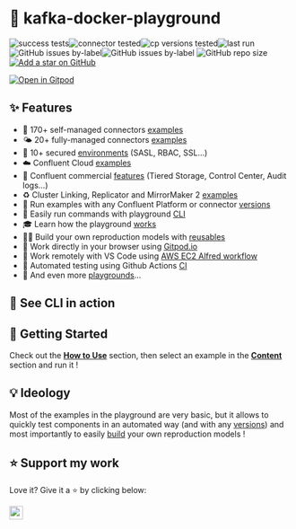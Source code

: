 # 🐳 kafka-docker-playground
![success tests](https://img.shields.io/badge/success%20tests-2250%2F2250-green)![connector tested](https://img.shields.io/badge/connector%20tested-151-green)![cp versions tested](https://img.shields.io/badge/cp%20version%20tested-%207.1.11%207.2.9%207.3.7%207.4.4%207.5.3%207.6.0-green)![last run](https://img.shields.io/badge/last%20run-2024--03--21%2021:47-green)
![GitHub issues by-label](https://img.shields.io/github/issues/vdesabou/kafka-docker-playground/CI%20failing%20🔥)![GitHub issues by-label](https://img.shields.io/github/issues/vdesabou/kafka-docker-playground/enhancement%20✨)
![GitHub repo size](https://img.shields.io/github/repo-size/vdesabou/kafka-docker-playground)
[![Add a star on GitHub](https://img.shields.io/github/stars/vdesabou/kafka-docker-playground?style=social)](https://github.com/vdesabou/kafka-docker-playground)

[![Open in Gitpod](https://gitpod.io/button/open-in-gitpod.svg)](https://gitpod.io/#https://github.com/vdesabou/kafka-docker-playground)
## ✨ Features

- 🔗 170+ self-managed connectors [examples](/content?id=🔗-connectors)
- 🌤️ 20+ fully-managed connectors [examples](/content?id=%f0%9f%a4%96-fully-managed-connectors)
- 🔐 10+ secured [environments](/content?id=%F0%9F%94%90-environments) (SASL, RBAC, SSL...)
- ☁️ Confluent Cloud [examples](/content?id=☁%EF%B8%8F-confluent-cloud)
- 💸 Confluent commercial [features](/content?id=💸-confluent-commercial) (Tiered Storage, Control Center, Audit logs...)
- ♻️ Cluster Linking, Replicator and MirrorMaker 2 [examples](/content?id=🌍-multi-data-center-deployments)
- 🎯 Run examples with any Confluent Platform or connector [versions](/how-to-use?id=🪄-specify-versions)
- 🧠 Easily run commands with playground [CLI](/cli)
- 🎓 Learn how the playground [works](/how-it-works)
- 👷‍♂️ Build your own reproduction models with [reusables](/reusables)
- 📱 Work directly in your browser using [Gitpod.io](/how-to-use?id=🪄-gitpodio)
- 🎩 Work remotely with VS Code using [AWS EC2 Alfred workflow](/how-to-use?id=%f0%9f%8e%a9-aws-ec2-alfred-workflow)
- 🤖 Automated testing using Github Actions [CI](/how-it-works?id=🤖-how-ci-works)
- 👾 And even more [playgrounds](/content?id=👾-other-playgrounds)...

## 🍿 See CLI in action

<script async id="asciicast-581275" src="https://asciinema.org/a/581275.js" async data-autoplay="true" data-size="big"></script>

## 🏁 Getting Started

Check out the **[How to Use](/how-to-use.md)** section, then select an example in the **[Content](/content.md)** section and run it !

## 💡 Ideology

Most of the examples in the playground are very basic, but it allows to quickly test components in an automated way (and with any [versions](/how-to-use?id=🪄-specify-versions)) and most importantly to easily [build](/reusables) your own reproduction models !

## ⭐️ Support my work

Love it? Give it a ⭐️ by clicking below:

<a href="https://github.com/vdesabou/kafka-docker-playground/stargazers"><img src="https://img.shields.io/github/stars/vdesabou/kafka-docker-playground?style=social" style="margin-left:0;box-shadow:none;border-radius:0;height:24px"></a>